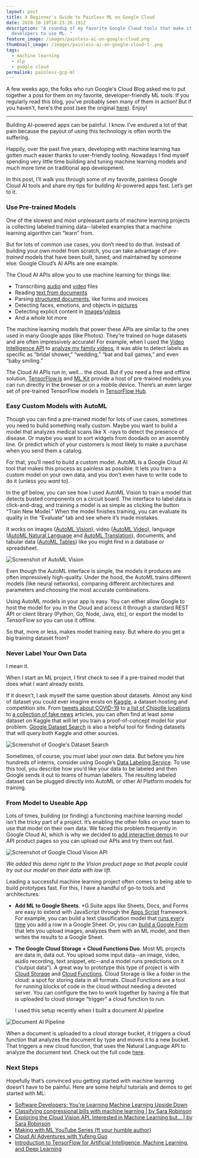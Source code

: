 ```yaml
---
layout: post
title: A Beginner's Guide to Painless ML on Google Cloud
date: 2020-10-19T18:23:26.191Z
description: "A roundup of my favorite Google Cloud tools that make it easy for
  developers to use ML. "
feature_image: /images/painless-ai-on-google-cloud.png
thumbnail_image: /images/painless-ai-on-google-cloud-1-.png
tags:
  - machine learning
  - nlp
  - google cloud
permalink: painless-gcp-ml
---
```

A few weeks ago, the folks who run Google's Cloud Blog asked me to put together a post for them on my favorite, developer-friendly ML tools. If you regularly read this blog, you've probably seen many of them in action! But if you haven't, here's the post (see the original [here](https://cloud.google.com/blog/products/ai-machine-learning/beginners-guide-to-painless-machine-learning)). Enjoy!

- - -

Building AI-powered apps can be painful. I know. I’ve endured a lot of that pain because the payout of using this technology is often worth the suffering.

Happily, over the past five years, developing with machine learning has gotten *much* easier thanks to user-friendly tooling. Nowadays I find myself spending very little time building and tuning machine learning models and much more time on traditional app development.

In this post, I’ll walk you through some of my favorite, painless Google Cloud AI tools and share my tips for building AI-powered apps fast. Let’s get to it.

### Use Pre-trained Models

One of the slowest and most unpleasant parts of machine learning projects is collecting labeled training data--labeled examples that a machine learning algorithm can “learn” from.

But for lots of common use cases, you don’t need to do that. Instead of building your own model from scratch, you can take advantage of *pre-trained* models that have been built, tuned, and maintained by someone else. Google Cloud’s AI APIs are one example.

The Cloud AI APIs allow you to use machine learning for things like:

* Transcribing [audio](http://cloud.google.com/speech) and [video](https://cloud.google.com/video-intelligence) files
* Reading [text from documents](https://cloud.google.com/natural-language)
* Parsing [structured documents](https://cloud.google.com/solutions/document-ai), like forms and invoices
* Detecting faces, emotions, and objects in [pictures](http://cloud.google.com/vision)
* Detecting explicit content in [images](http://cloud.google.com/vision)/[videos](https://cloud.google.com/video-intelligence)
* And a whole lot more

The machine learning models that power these APIs are similar to the ones used in many Google apps (like Photos). They’re trained on huge datasets and are often impressively accurate! For example, when I used the [Video Intelligence API](https://cloud.google.com/video-intelligence) to [analyze my family videos](https://cloud.google.com/blog/products/ai-machine-learning/building-an-ai-searchable-archive-for-30-years-of-family-videos), it was able to detect labels as specific as “bridal shower,” “wedding,” “bat and ball games,” and even “baby smiling.”

The Cloud AI APIs run in, well… the cloud. But if you need a free and offline solution, [TensorFlow.js](https://www.tensorflow.org/js/models) and [ML Kit](https://firebase.google.com/docs/ml-kit) provide a host of pre-trained models you can run directly in the browser or on a mobile device. There’s an even larger set of pre-trained TensorFlow models in [TensorFlow Hub](https://tfhub.dev/).

### Easy Custom Models with AutoML

Though you can find a pre-trained model for lots of use cases, sometimes you need to build something really custom. Maybe you want to build a model that analyzes medical scans like X -rays to detect the presence of disease. Or maybe you want to sort widgets from doodads on an assembly line. Or predict which of your customers is most likely to make a purchase when you send them a catalog.

For that, you’ll need to build a custom model. AutoML is a Google Cloud AI tool that makes this process as painless as possible. It lets you train a custom model on your own data, and you don’t even have to write code to do it (unless you *want* to).

In the gif below, you can see how I used AutoML Vision to train a model that detects busted components on a circuit board. The interface to label data is click-and-drag, and training a model is as simple as clicking the button “Train New Model.” When the model finishes training, you can evaluate its quality in the “Evaluate” tab and see where it’s made mistakes.

It works on images ([AutoML Vision](https://cloud.google.com/vision/automl)), video ([AutoML Video](https://cloud.google.com/video-intelligence/automl/docs)), language ([AutoML Natural Language](https://cloud.google.com/natural-language/automl/docs) and [AutoML Translation](https://cloud.google.com/translate/automl/docs)), documents, and tabular data ([AutoML Tables](https://cloud.google.com/automl-tables)) like you might find in a database or spreadsheet.

![Screenshot of AutoML Vision](/images/circuts.gif "Using AutoML Vision to identify components on a circuit board")

Even though the AutoML interface is simple, the models it produces are often impressively high-quality. Under the hood, the AutoML trains different models (like neural networks), comparing different architectures and parameters and choosing the most accurate combinations.

Using AutoML models in your app is easy. You can either allow Google to host the model for you in the Cloud and access it through a standard REST API or client library (Python, Go, Node, Java, etc), or export the model to TensorFlow so you can use it offline.

So that, more or less, makes model training easy. But where do you get a big training dataset from?

### Never Label Your Own Data

I mean it.

When I start an ML project, I first check to see if a pre-trained model that does what I want already exists.

If it doesn’t, I ask myself the same question about datasets. Almost any kind of dataset you could ever imagine exists on [Kaggle](https://www.kaggle.com/datasets), a dataset-hosting and competition site. From [tweets about COVID-19](https://www.kaggle.com/gpreda/covid19-tweets) to [a list of Chipotle locations](https://www.kaggle.com/jeffreybraun/chipotle-locations) to [a collection of fake news](https://www.kaggle.com/clmentbisaillon/fake-and-real-news-dataset) articles, you can often find at least *some* dataset on Kaggle that will let you train a proof-of-concept model for your problem. [Google Dataset Search](https://datasetsearch.research.google.com/) is also a helpful tool for finding datasets that will query both Kaggle and other sources.

![Screenshot of Google's Dataset Search](/images/dataset_search.gif "Google's Dataset Search tool")

Sometimes, of course, you must label your own data. But before you hire hundreds of interns, consider using Google’s [Data Labeling Service](https://cloud.google.com/ai-platform/data-labeling/docs). To use this tool, you describe how you’d like your data to be labeled and then Google sends it out to teams of human labelers. The resulting labeled dataset can be plugged directly into AutoML or other AI Platform models for training.

### From Model to Useable App

Lots of times, building (or finding) a functioning machine learning model isn’t the tricky part of a project. It’s enabling the other folks on your team to use that model on their own data. We faced this problem frequently in Google Cloud AI, which is why we decided to [add interactive demos](http://cloud.google.com/vision) to our API product pages so you can upload our APIs and try them out fast.

![Screenshot of Google Cloud Vision API](/images/vision_api.gif "Demo of the Google Cloud Vision API")

*We added this demo right to the Vision product page so that people could try out our model on their data with low lift.*

Leading a successful machine learning project often comes to being able to build prototypes fast. For this, I have a handful of go-to tools and architectures:

* **Add ML to Google Sheets**. *G Suite apps like Sheets, Docs, and Forms are easy to extend with JavaScript through the [Apps Script](https://developers.google.com/apps-script) framework. For example, you can build a text classification model that [runs every time](https://developers.google.com/gsuite/solutions/feedback-sentiment-analysis) you add a row in a Google Sheet. Or, you can [build a Google Form](https://developers.google.com/gsuite/solutions/feedback-sentiment-analysis) that lets you upload images, analyzes them with an ML model, and then writes the results to a Google Sheet.
* **The Google Cloud Storage + Cloud Functions Duo**. Most ML projects are data in, data out. You upload some input data--an image, video, audio recording, text snippet, etc--and a model runs predictions on it (“output data”). A great way to prototype this type of project is with [Cloud Storage](https://cloud.google.com/storage) and [Cloud Functions](https://cloud.google.com/functions). Cloud Storage is like a folder in the cloud: a spot for storing data in all formats. Cloud Functions are a tool for running blocks of code in the cloud without needing a devoted server. You can configure the two to work together by having a file that is uploaded to cloud storage “trigger” a cloud function to run.

  I used this setup recently when I built a document AI pipeline

![Document AI Pipeline](/images/pipeline.jpg "Document AI Pipeline")

When a document is uploaded to a cloud storage bucket, it triggers a cloud function that analyzes the document by type and moves it to a new bucket. That triggers a new cloud function, that uses the Natural Language API to analyze the document text. Check out the full code [here](https://github.com/dalequark/document-pipeline).

### Next Steps

Hopefully that’s convinced you getting started with machine learning doesn’t have to be painful. Here are some helpful tutorials and demos to get started with ML:

* [Software Developers: You're Learning Machine Learning Upside Down](https://daleonai.com/software-developers-youre-learning-machine-learning-upside-down)
* [Classifying congressional bills with machine learning | by Sara Robinson](https://medium.com/@srobtweets/classifying-congressional-bills-with-machine-learning-d6d769d818fd)
* [Exploring the Cloud Vision API. Interested in Machine Learning but… | by Sara Robinson](https://medium.com/@srobtweets/exploring-the-cloud-vision-api-1af9bcf080b8)
* [Making with ML YouTube Series (ft your humble author)](https://www.youtube.com/playlist?list=PLIivdWyY5sqLsaG5hNms0D9aZRBE7DHBb)
* [Cloud AI Adventures with Yufeng Guo](https://www.youtube.com/playlist?list=PLIivdWyY5sqJxnwJhe3etaK7utrBiPBQ2)
* [Introduction to TensorFlow for Artificial Intelligence, Machine Learning, and Deep Learning](https://www.coursera.org/learn/introduction-tensorflow)